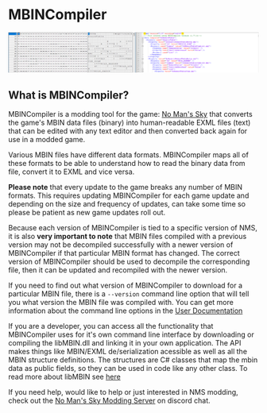 # MBINCompiler

![mbincompiler](images/logo.png)

## What is MBINCompiler?

MBINCompiler is a modding tool for the game: [No Man's Sky](https://www.nomanssky.com/) that converts the game's MBIN data files (binary) into human-readable EXML files (text) that can be edited with any text editor and then converted back again for use in a modded game.

Various MBIN files have different data formats. MBINCompiler maps all of these formats to be able to understand how to read the binary data from file, convert it to EXML and vice versa.

**Please note** that every update to the game breaks any number of MBIN formats. This requires updating MBINCompiler for each game update and depending on the size and frequency of updates, can take some time so please be patient as new game updates roll out.

Because each version of MBINCompiler is tied to a specific version of NMS, it is also **very important to note** that MBIN files compiled with a previous version may not be decompiled successfully with a newer version of MBINCompiler if that particular MBIN format has changed. The correct version of MBINCompiler should be used to decompile the corresponding file, then it can be updated and recompiled with the newer version.

If you need to find out what version of MBINCompiler to download for a particular MBIN file, there is a `--version` command line option that will tell you what version the MBIN file was compiled with. You can get more information about the command line options in the [User Documentation](./Usage#command-line)

If you are a developer, you can access all the functionality that MBINCompiler uses for it's own command line interface by downloading or compiling the libMBIN.dll and linking it in your own application. The API makes things like MBIN/EXML de/serialization acessible as well as all the MBIN structure definitions. The structures are C# classes that map the mbin data as public fields, so they can be used in code like any other class. To read more about libMBIN see [here](./libmbin/usage)

If you need help, would like to help or just interested in NMS modding, check out the [No Man's Sky Modding Server](https://discordapp.com/invite/3Ytkxss) on discord chat.
